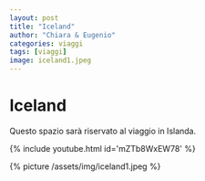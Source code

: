 ```yaml
---
layout: post
title: "Iceland"
author: "Chiara & Eugenio"
categories: viaggi
tags: [viaggi]
image: iceland1.jpeg
---
```


# Iceland

Questo spazio sarà riservato al viaggio in Islanda.

{% include youtube.html id='mZTb8WxEW78' %}

{% picture /assets/img/iceland1.jpeg %}
